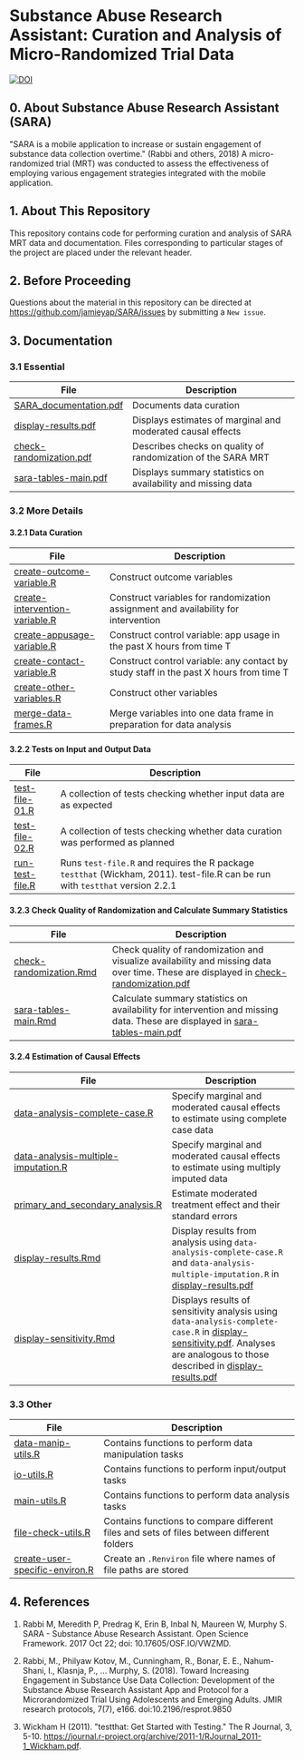 # Substance Abuse Research Assistant: Curation and Analysis of Micro-Randomized Trial Data
[![DOI](https://zenodo.org/badge/200732261.svg)](https://zenodo.org/badge/latestdoi/200732261)

## 0. About Substance Abuse Research Assistant (SARA)

"SARA is a mobile application to increase or sustain engagement of substance data collection overtime." (Rabbi and others, 2018) A micro-randomized trial (MRT) was conducted to assess the effectiveness of employing various engagement strategies integrated with the mobile application.

## 1. About This Repository

This repository contains code for performing curation and analysis of SARA MRT data and documentation. Files corresponding to particular stages of the project are placed under the relevant header.

## 2. Before Proceeding

Questions about the material in this repository can be directed at https://github.com/jamieyap/SARA/issues by submitting a `New issue`.

## 3. Documentation

### 3.1 Essential

File | Description
------------ | -------------
[SARA_documentation.pdf](https://github.com/jamieyap/SARA/blob/master/SARA_documentation.pdf) | Documents data curation
[display-results.pdf](https://github.com/jamieyap/SARA/blob/master/display-results.pdf) | Displays estimates of marginal and moderated causal effects
[check-randomization.pdf](https://github.com/jamieyap/SARA/blob/master/check-randomization.pdf) | Describes checks on quality of randomization of the SARA MRT
[sara-tables-main.pdf](https://github.com/jamieyap/SARA/blob/master/sara-tables-main.pdf) | Displays summary statistics on availability and missing data

### 3.2 More Details

#### 3.2.1 Data Curation

File | Description
------------ | -------------
[create-outcome-variable.R](https://github.com/jamieyap/SARA/blob/master/create-outcome-variable.R) | Construct outcome variables
[create-intervention-variable.R](https://github.com/jamieyap/SARA/blob/master/create-intervention-variable.R) | Construct variables for randomization assignment and availability for intervention
[create-appusage-variable.R](https://github.com/jamieyap/SARA/blob/master/create-appusage-variable.R) | Construct control variable: app usage in the past X hours from time T
[create-contact-variable.R](https://github.com/jamieyap/SARA/blob/master/create-contact-variable.R) | Construct control variable: any contact by study staff in the past X hours from time T
[create-other-variables.R](https://github.com/jamieyap/SARA/blob/master/create-other-variables.R) | Construct other variables
[merge-data-frames.R](https://github.com/jamieyap/SARA/blob/master/merge-data-frames.R) | Merge variables into one data frame in preparation for data analysis

#### 3.2.2 Tests on Input and Output Data

File | Description
------------ | -------------
[test-file-01.R](https://github.com/jamieyap/SARA/blob/master/test-file-01.R) | A collection of tests checking whether input data are as expected
[test-file-02.R](https://github.com/jamieyap/SARA/blob/master/test-file-02.R) | A collection of tests checking whether data curation was performed as planned
[run-test-file.R](https://github.com/jamieyap/SARA/blob/master/run-test-file.R) | Runs `test-file.R` and requires the R package `testthat` (Wickham, 2011). test-file.R can be run with `testthat` version 2.2.1

#### 3.2.3 Check Quality of Randomization and Calculate Summary Statistics
File | Description
------------ | -------------
[check-randomization.Rmd](https://github.com/jamieyap/SARA/blob/master/check-randomization.Rmd) | Check quality of randomization and visualize availability and missing data over time. These are displayed in [check-randomization.pdf](https://github.com/jamieyap/SARA/blob/master/check-randomization.pdf)
[sara-tables-main.Rmd](https://github.com/jamieyap/SARA/blob/master/sara-tables-main.Rmd) | Calculate summary statistics on availability for intervention and missing data. These are displayed in [sara-tables-main.pdf](https://github.com/jamieyap/SARA/blob/master/sara-tables-main.pdf) 

#### 3.2.4 Estimation of Causal Effects

File | Description
------------ | -------------
[data-analysis-complete-case.R](https://github.com/jamieyap/SARA/blob/master/data-analysis-complete-case.R)| Specify marginal and moderated causal effects to estimate using complete case data
[data-analysis-multiple-imputation.R](https://github.com/jamieyap/SARA/blob/master/data-analysis-multiple-imputation.R) | Specify marginal and moderated causal effects to estimate using multiply imputed data
[primary_and_secondary_analysis.R](https://github.com/jamieyap/SARA/blob/master/primary_and_secondary_analysis.R) | Estimate moderated treatment effect and their standard errors
[display-results.Rmd](https://github.com/jamieyap/SARA/blob/master/display-results.Rmd) | Display results from analysis using `data-analysis-complete-case.R` and  `data-analysis-multiple-imputation.R` in [display-results.pdf](https://github.com/jamieyap/SARA/blob/master/display-results.pdf) 
[display-sensitivity.Rmd](https://github.com/jamieyap/SARA/blob/master/display-sensitivity.Rmd) | Displays results of sensitivity analysis using `data-analysis-complete-case.R` in [display-sensitivity.pdf](https://github.com/jamieyap/SARA/blob/master/display-sensitivity.pdf). Analyses are analogous to those described in [display-results.pdf](https://github.com/jamieyap/SARA/blob/master/display-results.pdf) 

### 3.3 Other
File | Description
------------ | -------------
[data-manip-utils.R](https://github.com/jamieyap/SARA/blob/master/data-manip-utils.R) | Contains functions to perform data manipulation tasks
[io-utils.R](https://github.com/jamieyap/SARA/blob/master/io-utils.R) | Contains functions to perform input/output tasks
[main-utils.R](https://github.com/jamieyap/SARA/blob/master/main-utils.R) | Contains functions to perform data analysis tasks
[file-check-utils.R](https://github.com/jamieyap/SARA/blob/master/file-check-utils.R) | Contains functions to compare different files and sets of files between different folders
[create-user-specific-environ.R](https://github.com/jamieyap/SARA/blob/master/create-user-specific-environ.R) | Create an `.Renviron` file where names of file paths are stored

## 4. References

1. Rabbi M, Meredith P, Predrag K, Erin B, Inbal N, Maureen W, Murphy S. SARA - Substance Abuse Research Assistant. Open Science Framework. 2017 Oct 22; doi: 10.17605/OSF.IO/VWZMD.

2. Rabbi, M., Philyaw Kotov, M., Cunningham, R., Bonar, E. E., Nahum-Shani, I., Klasnja, P., ... Murphy, S. (2018). Toward Increasing Engagement in Substance Use Data Collection: Development of the Substance Abuse Research Assistant App and Protocol for a Microrandomized Trial Using Adolescents and Emerging Adults. JMIR research protocols, 7(7), e166. doi:10.2196/resprot.9850

3. Wickham H (2011). "testthat: Get Started with Testing." The R Journal, 3, 5-10. https://journal.r-project.org/archive/2011-1/RJournal_2011-1_Wickham.pdf.
